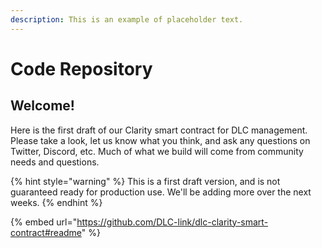 ```yaml
---
description: This is an example of placeholder text.
---
```


# Code Repository

## Welcome!

Here is the first draft of our Clarity smart contract for DLC management. Please take a look, let us know what you think, and ask any questions on Twitter, Discord, etc. Much of what we build will come from community needs and questions.

{% hint style="warning" %}
This is a first draft version, and is not guaranteed ready for production use. We'll be adding more over the next weeks.
{% endhint %}

{% embed url="https://github.com/DLC-link/dlc-clarity-smart-contract#readme" %}
